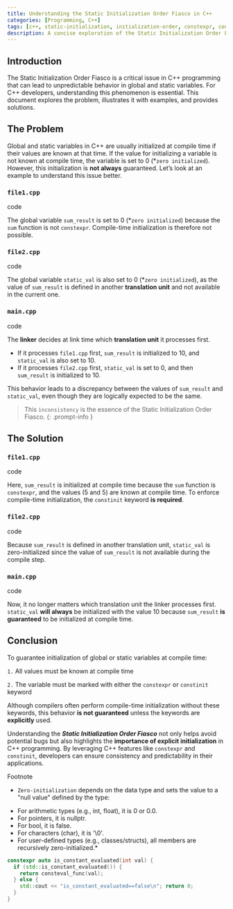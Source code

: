```yaml
---
title: Understanding the Static Initialization Order Fiasco in C++
categories: [Programming, C++]
tags: [c++, static-initialization, initialization-order, constexpr, constinit, global-variables, static-variables, compile-time, linker, zero-initialization]
description: A concise exploration of the Static Initialization Order Fiasco in C++, including its causes, examples, and solutions for developers.
---
```


## Introduction

The Static Initialization Order Fiasco is a critical issue in C++ programming that can lead to unpredictable behavior in global and static variables. For C++ developers, understanding this phenomenon is essential. This document explores the problem, illustrates it with examples, and provides solutions.

## The Problem

Global and static variables in C++ are usually initialized at compile time if their values are known at that time. If the value for initializing a variable is not known at compile time, the variable is set to 0 (*`zero initialized`). However, this initialization is **not always** guaranteed. Let’s look at an example to understand this issue better. 

### `file1.cpp`

code

The global variable `sum_result` is set to 0 (*`zero initialized`) because the `sum` function is not `constexpr`. Compile-time initialization is therefore not possible.

### `file2.cpp`

code

The global variable `static_val` is also set to 0 (*`zero initialized`), as the value of `sum_result` is defined in another **translation unit** and not available in the current one.

### `main.cpp`

code

The **linker** decides at link time which **translation unit** it processes first.
- If it processes `file1.cpp` first, `sum_result` is initialized to 10, and `static_val` is also set to 10.
- If it processes `file2.cpp` first, `static_val` is set to 0, and then `sum_result` is initialized to 10.

This behavior leads to a discrepancy between the values of `sum_result` and `static_val`, even though they are logically expected to be the same. 

> This `inconsistency` is the essence of the Static Initialization Order Fiasco.
{: .prompt-info }

## The Solution

### `file1.cpp`

code

Here, `sum_result` is initialized at compile time because the `sum` function is `constexpr`, and the values (5 and 5) are known at compile time. To enforce compile-time initialization, the `constinit` keyword **is required**.

### `file2.cpp`

code

Because `sum_result` is defined in another translation unit, `static_val` is zero-initialized since the value of `sum_result` is not available during the compile step.

### `main.cpp`

code

Now, it no longer matters which translation unit the linker processes first. `static_val` **will always** be initialized with the value 10 because `sum_result` **is guaranteed** to be initialized at compile time.

## Conclusion

To guarantee initialization of global or static variables at compile time:

`1.` All values must be known at compile time

`2.` The variable must be marked with either the `constexpr` or `constinit` keyword

Although compilers often perform compile-time initialization without these keywords, this behavior **is not guaranteed** unless the keywords are **explicitly** used.

Understanding the ***Static Initialization Order Fiasco*** not only helps avoid potential bugs but also highlights the **importance of explicit initialization** in C++ programming. By leveraging C++ features like `constexpr` and `constinit`, developers can ensure consistency and predictability in their applications.

Footnote
* `Zero-initialization` depends on the data type and sets the value to a "null value" defined by the type:
- For arithmetic types (e.g., int, float), it is 0 or 0.0.
- For pointers, it is nullptr.
- For bool, it is false.
- For characters (char), it is '\0'.
- For user-defined types (e.g., classes/structs), all members are recursively zero-initialized.*



```c++
constexpr auto is_constant_evaluated(int val) {
  if (std::is_constant_evaluated()) {
    return consteval_func(val);
  } else {
    std::cout << "is_constant_evaluated==false\n"; return 0;
  }
}
```
